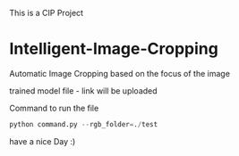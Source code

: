 This is a CIP Project 
# Intelligent-Image-Cropping
Automatic Image Cropping based on the focus of the image

trained model file - link will be uploaded 

Command to run the file  
```python
python command.py --rgb_folder=./test 
```


have a nice Day :)

